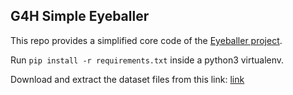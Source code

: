## G4H Simple Eyeballer 

This repo provides a simplified core code of the [Eyeballer project](https://github.com/BishopFox/eyeballer).

Run `pip install -r requirements.txt` inside a python3 virtualenv. 

Download and extract the dataset files from this link: [link](https://www.dropbox.com/sh/7aouywaid7xptpq/AAD_-I4hAHrDeiosDAQksnBma?dl=1)
